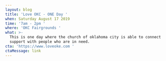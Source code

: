 ```yaml
---
layout: blog
title: 'Love OKC - ONE Day '
when: Saturday August 17 2019
time: '7am - 2pm '
where: 'OKC Fairgrounds '
what: >-
  This is one day where the church of oklahoma city is able to connect and offer
  support with people who are in need. 
cta: 'https://www.loveoke.com '
ctaMessage: link
---
```


